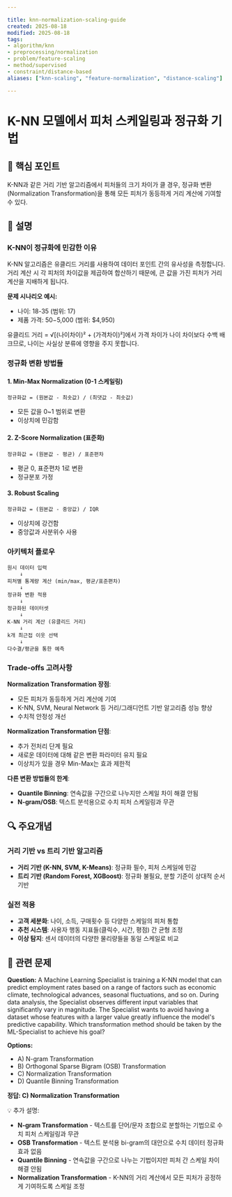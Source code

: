 ```yaml
---

title: knn-normalization-scaling-guide
created: 2025-08-18 
modified: 2025-08-18 
tags:
- algorithm/knn
- preprocessing/normalization
- problem/feature-scaling
- method/supervised
- constraint/distance-based
aliases: ["knn-scaling", "feature-normalization", "distance-scaling"]

---
```


# K-NN 모델에서 피처 스케일링과 정규화 기법

## 🎯 핵심 포인트

K-NN과 같은 거리 기반 알고리즘에서 피처들의 크기 차이가 클 경우, 정규화 변환(Normalization Transformation)을 통해 모든 피처가 동등하게 거리 계산에 기여할 수 있다.

## 📝 설명

### K-NN이 정규화에 민감한 이유

K-NN 알고리즘은 유클리드 거리를 사용하여 데이터 포인트 간의 유사성을 측정합니다. 거리 계산 시 각 피처의 차이값을 제곱하여 합산하기 때문에, 큰 값을 가진 피처가 거리 계산을 지배하게 됩니다.

**문제 시나리오 예시:**
- 나이: 18-35 (범위: 17)
- 제품 가격: $50-$5,000 (범위: $4,950)

유클리드 거리 = √[(나이차이)² + (가격차이)²]에서 가격 차이가 나이 차이보다 수백 배 크므로, 나이는 사실상 분류에 영향을 주지 못합니다.

### 정규화 변환 방법들

#### 1. Min-Max Normalization (0-1 스케일링)
```
정규화값 = (원본값 - 최솟값) / (최댓값 - 최솟값)
```
- 모든 값을 0~1 범위로 변환
- 이상치에 민감함

#### 2. Z-Score Normalization (표준화)
```
정규화값 = (원본값 - 평균) / 표준편차
```
- 평균 0, 표준편차 1로 변환
- 정규분포 가정

#### 3. Robust Scaling
```
정규화값 = (원본값 - 중앙값) / IQR
```
- 이상치에 강건함
- 중앙값과 사분위수 사용

### 아키텍처 플로우

```
원시 데이터 입력
    ↓
피처별 통계량 계산 (min/max, 평균/표준편차)
    ↓
정규화 변환 적용
    ↓
정규화된 데이터셋
    ↓
K-NN 거리 계산 (유클리드 거리)
    ↓
k개 최근접 이웃 선택
    ↓
다수결/평균을 통한 예측
```

### Trade-offs 고려사항

**Normalization Transformation 장점**:
- 모든 피처가 동등하게 거리 계산에 기여
- K-NN, SVM, Neural Network 등 거리/그래디언트 기반 알고리즘 성능 향상
- 수치적 안정성 개선

**Normalization Transformation 단점**:
- 추가 전처리 단계 필요
- 새로운 데이터에 대해 같은 변환 파라미터 유지 필요
- 이상치가 있을 경우 Min-Max는 효과 제한적

**다른 변환 방법들의 한계**:
- **Quantile Binning**: 연속값을 구간으로 나누지만 스케일 차이 해결 안됨
- **N-gram/OSB**: 텍스트 분석용으로 수치 피처 스케일링과 무관

## 🔍 주요개념

### 거리 기반 vs 트리 기반 알고리즘

- **거리 기반 (K-NN, SVM, K-Means)**: 정규화 필수, 피처 스케일에 민감
- **트리 기반 (Random Forest, XGBoost)**: 정규화 불필요, 분할 기준이 상대적 순서 기반

### 실전 적용

- **고객 세분화**: 나이, 소득, 구매횟수 등 다양한 스케일의 피처 통합
- **추천 시스템**: 사용자 행동 지표들(클릭수, 시간, 평점) 간 균형 조정
- **이상 탐지**: 센서 데이터의 다양한 물리량들을 동일 스케일로 비교

## 📝 관련 문제

**Question:** A Machine Learning Specialist is training a K-NN model that can predict employment rates based on a range of factors such as economic climate, technological advances, seasonal fluctuations, and so on. During data analysis, the Specialist observes different input variables that significantly vary in magnitude. The Specialist wants to avoid having a dataset whose features with a larger value greatly influence the model's predictive capability. Which transformation method should be taken by the ML-Specialist to achieve his goal?

**Options:**

- A) N-gram Transformation
- B) Orthogonal Sparse Bigram (OSB) Transformation  
- C) Normalization Transformation
- D) Quantile Binning Transformation

**정답: C) Normalization Transformation**

💡 추가 설명:

- **N-gram Transformation** - 텍스트를 단어/문자 조합으로 분할하는 기법으로 수치 피처 스케일링과 무관
- **OSB Transformation** - 텍스트 분석용 bi-gram의 대안으로 수치 데이터 정규화 효과 없음
- **Quantile Binning** - 연속값을 구간으로 나누는 기법이지만 피처 간 스케일 차이 해결 안됨
- **Normalization Transformation** - K-NN의 거리 계산에서 모든 피처가 공정하게 기여하도록 스케일 조정